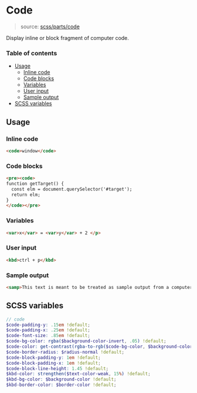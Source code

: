 # Code

> source: [scss/parts/code](../../src/scss/parts/_code.scss)

Display inline or block fragment of computer code.

### Table of contents

- [Usage](#default-tags)
  - [Inline code](#link)
  - [Code blocks](#table)
  - [Variables](#blockquote)
  - [User input](#user-input)
  - [Sample output](#sample-output)
- [SCSS variables](#scss-variables)

## Usage

### Inline code

``` html
<code>window</code>
```

### Code blocks

``` html
<pre><code>
function getTarget() {
  const elm = document.querySelector('#target');
  return elm;
}
</code></pre>
```

### Variables

``` html
<var>x</var> = <var>y</var> + 2 </p>
```

### User input

``` html
<kbd>ctrl + p</kbd>
```

### Sample output

``` html
<samp>This text is meant to be treated as sample output from a computer program.</samp>
```

## SCSS variables

``` scss
// code
$code-padding-y: .15em !default;
$code-padding-x: .25em !default;
$code-font-size: .85em !default;
$code-bg-color: rgba($background-color-invert, .05) !default;
$code-color: get-contrast(rgba-to-rgb($code-bg-color, $background-color)) !default;
$code-border-radius: $radius-normal !default;
$code-block-padding-y: 1em !default;
$code-block-padding-x: 1em !default;
$code-block-line-height: 1.45 !default;
$kbd-color: strengthen($text-color-weak, 15%) !default;
$kbd-bg-color: $background-color !default;
$kbd-border-color: $border-color !default;
```
